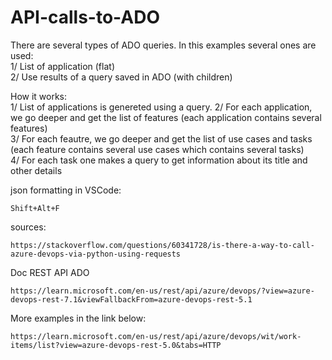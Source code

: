 # API-calls-to-ADO

There are several types of ADO queries. In this examples several ones are used:  
1/ List of application (flat)  
2/ Use results of a query saved in ADO (with children)  

How it works:  
1/ List of applications is genereted using a query. 
2/ For each application, we go deeper and get the list of features (each application contains several features)  
3/ For each feautre, we go deeper and get the list of use cases and tasks (each feature contains several use cases which contains several tasks)  
4/ For each task one makes a query to get information about its title and other details  



json formatting in VSCode: 
```
Shift+Alt+F 
```

sources: 
```
https://stackoverflow.com/questions/60341728/is-there-a-way-to-call-azure-devops-via-python-using-requests
```

Doc REST API ADO
```
https://learn.microsoft.com/en-us/rest/api/azure/devops/?view=azure-devops-rest-7.1&viewFallbackFrom=azure-devops-rest-5.1
```

More examples in the link below:
```
https://learn.microsoft.com/en-us/rest/api/azure/devops/wit/work-items/list?view=azure-devops-rest-5.0&tabs=HTTP
```
